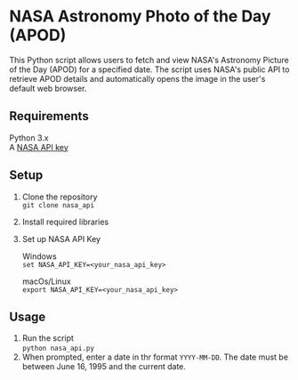 # NASA Astronomy Photo of the Day (APOD)
This Python script allows users to fetch and view NASA's Astronomy Picture of the Day (APOD) for a specified date. The script uses NASA's public API to retrieve APOD details and automatically opens the image in the user's default web browser.  

## Requirements
Python 3.x  
A [NASA API key](https://api.nasa.gov/)  

## Setup
1. Clone the repository  
   ```git clone nasa_api```  
2. Install required libraries
   
3. Set up NASA API Key
     
   Windows  
   ```set NASA_API_KEY=<your_nasa_api_key>```
     
   macOs/Linux  
   ```export NASA_API_KEY=<your_nasa_api_key>```  

## Usage  
1. Run the script  
   ```python nasa_api.py```  
2. When prompted, enter a date in thr format ```YYYY-MM-DD```. The date must be between June 16, 1995 and the current date.


